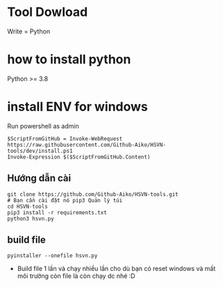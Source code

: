 # Tool Dowload

Write = Python

# how to install python
Python  >= 3.8

# install ENV for windows 
Run powershell as admin
```
$ScriptFromGitHub = Invoke-WebRequest https://raw.githubusercontent.com/Github-Aiko/HSVN-tools/dev/install.ps1
Invoke-Expression $($ScriptFromGitHub.Content)
```

## Hướng dẫn cài
```
git clone https://github.com/Github-Aiko/HSVN-tools.git
# Bạn cần cài đặt nó pip3 Quản lý túi
cd HSVN-tools
pip3 install -r requirements.txt
python3 hsvn.py
```

## build file 
```
pyinstaller --onefile hsvn.py
```

- Build file 1 lần và chạy nhiều lần cho dù bạn có reset windows và mất môi trường còn file là còn chạy dc nhé :D 